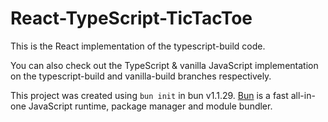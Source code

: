 # React-TypeScript-TicTacToe

This is the React implementation of the typescript-build code.

You can also check out the TypeScript & vanilla JavaScript implementation on the typescript-build and vanilla-build branches respectively.

This project was created using `bun init` in bun v1.1.29. [Bun](https://bun.sh) is a fast all-in-one JavaScript runtime, package manager and module bundler.
